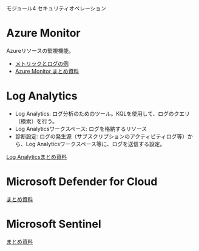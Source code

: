 モジュール4 セキュリティオペレーション

# Azure Monitor

Azureリソースの監視機能。

- [メトリックとログの例](../../AZ-303/pdf/mod15/メトリックとログの例.pdf)
- [Azure Monitor まとめ資料](../../AZ-104/pdf/mod11/Azure%20Monitor.pdf)

# Log Analytics

- Log Analytics: ログ分析のためのツール。KQLを使用して、ログのクエリ（検索）を行う。
- Log Analyticsワークスペース: ログを格納するリソース
- 診断設定: ログの発生源（サブスクリプションのアクティビティログ等）から、Log Analyticsワークスペース等に、ログを送信する設定。

[Log Analyticsまとめ資料](../../AZ-104/pdf/mod11/Log%20Analytics.pdf)

# Microsoft Defender for Cloud

[まとめ資料](../pdf/mod4/Microsoft%20Defender%20for%20Cloud%20まとめ.pdf)

# Microsoft Sentinel

[まとめ資料](../pdf/mod4/Microsoft%20Sentinel%20まとめ.pdf)